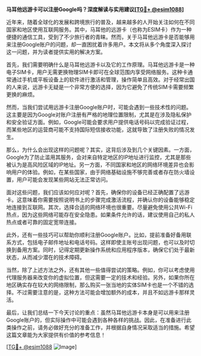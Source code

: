 **马耳他远游卡可以注册Google吗？深度解读与实用建议[[TG💪+ @esim1088](https://t.me/s/esim1088)]**

近年来，随着全球化的发展和跨境旅行的普及，越来越多的人开始关注如何在不同国家和地区使用互联网服务。其中，马耳他的远游卡（也称为ESIM卡）作为一种便捷的通信工具，受到了不少旅行者的青睐。然而，关于马耳他远游卡是否能够用来注册Google账户的问题，却一直困扰着许多用户。本文将从多个角度深入探讨这一问题，并为读者提供实用的解决方案。

首先，我们需要明确什么是马耳他远游卡以及它的工作原理。马耳他远游卡是一种电子SIM卡，用户无需更换物理SIM卡即可在全球范围内享受网络服务。这种卡通常通过手机或平板设备上的软件进行激活和管理，操作简单且高效。对于经常出国的人来说，远游卡无疑是一个非常方便的选择，因为它避免了传统SIM卡需要频繁更换的麻烦。

然而，当我们尝试用远游卡注册Google账户时，可能会遇到一些技术性的问题。这主要是因为Google对账户注册有严格的地理位置限制，尤其是在涉及隐私保护和安全验证方面。例如，Google可能会要求用户提供电话号码以完成验证过程，而某些地区的运营商可能不支持国际短信接收功能，这就导致了注册失败的情况发生。

那么，为什么会出现这样的问题呢？其实，这背后涉及到几个关键因素。一方面，Google为了防止滥用其服务，会对来自特定地区的IP地址进行监控，尤其是那些被认为是高风险区域的IP地址。另一方面，不同国家和地区的网络环境差异也会影响用户的体验。例如，在某些国家，由于网络基础设施不够完善或者存在防火墙设置，用户可能会发现某些网站无法正常访问。

面对这些问题，我们应该如何应对呢？首先，确保你的设备已经正确配置了远游卡。这意味着你需要按照说明书上的步骤完成激活流程，并确认你的设备能够稳定地连接到互联网。其次，选择合适的网络环境也很重要。尽量避免使用公共Wi-Fi热点，因为这些网络可能存在安全隐患。如果条件允许的话，建议使用自己的私人热点或者可靠的固定宽带连接。

此外，还有一些技巧可以帮助你顺利注册Google账户。比如，提前准备好备用联系方式，包括电子邮件地址和电话号码。这样即使主账号出现问题，也可以及时切换到备用方案。同时，记得定期更新操作系统和应用程序版本，确保它们处于最新状态，从而减少潜在的技术障碍。

当然，除了上述方法之外，还有其他一些值得尝试的策略。例如，你可以考虑使用代理服务器来改变你的虚拟位置，但这需要一定的技术和经验。另外，如果你所在地区确实存在较大的网络限制，那么购买一张当地的实体SIM卡也是一个不错的选择。不过需要注意的是，这种方法可能会增加额外的成本，并且不如远游卡那样灵活。

最后，让我们总结一下今天讨论的重点：虽然马耳他远游卡本身是可以用来注册Google账户的，但实际操作中可能会遇到各种各样的挑战。因此，在准备进行此类操作之前，请务必做好充分的准备工作，并根据自身情况采取适当的措施。希望这篇文章能为大家提供有价值的参考信息！

[[TG💪+ @esim1088](https://t.me/s/esim1088) ![Image](https://i.postimg.cc/4NQfJmqS/Snipaste-2025-05-13-00-14-12.png)]